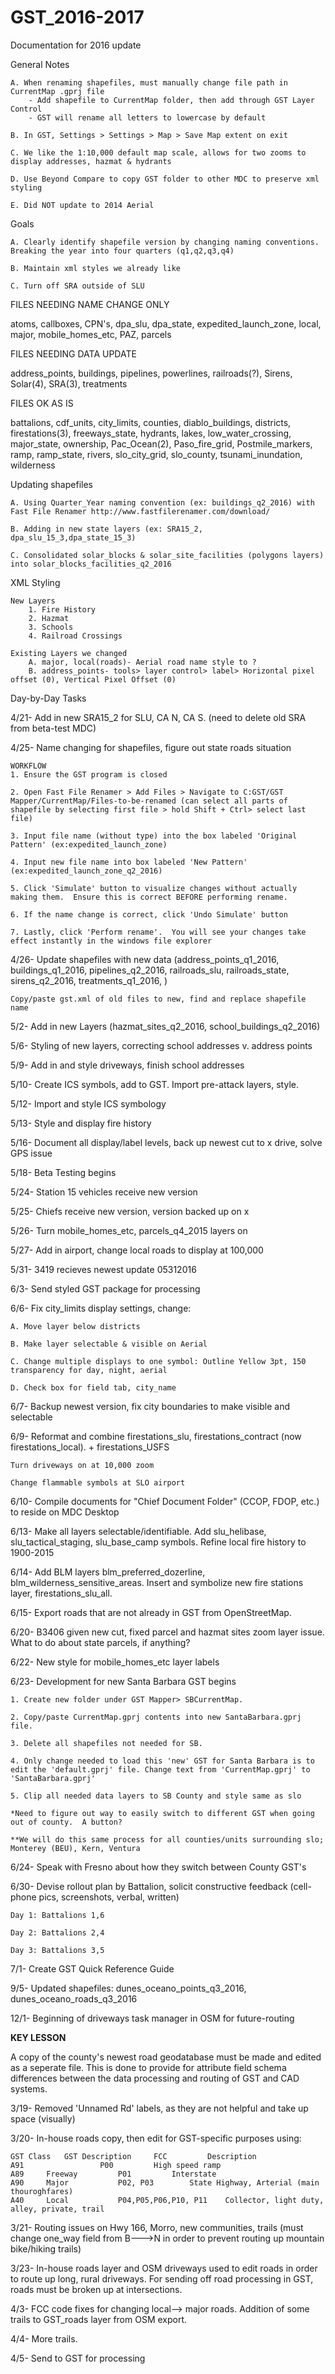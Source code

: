 # GST_2016-2017
Documentation for 2016 update

General Notes

	A. When renaming shapefiles, must manually change file path in CurrentMap .gprj file
		- Add shapefile to CurrentMap folder, then add through GST Layer Control
		- GST will rename all letters to lowercase by default

	B. In GST, Settings > Settings > Map > Save Map extent on exit

	C. We like the 1:10,000 default map scale, allows for two zooms to display addresses, hazmat & hydrants

	D. Use Beyond Compare to copy GST folder to other MDC to preserve xml styling

	E. Did NOT update to 2014 Aerial 

Goals

	A. Clearly identify shapefile version by changing naming conventions.  Breaking the year into four quarters (q1,q2,q3,q4)

	B. Maintain xml styles we already like

	C. Turn off SRA outside of SLU

FILES NEEDING NAME CHANGE ONLY

atoms, callboxes, CPN's, dpa_slu, dpa_state, expedited_launch_zone, local, major, mobile_homes_etc, PAZ, parcels

FILES NEEDING DATA UPDATE

address_points, buildings, pipelines, powerlines, railroads(?), Sirens, Solar(4), SRA(3), treatments

FILES OK AS IS

battalions, cdf_units, city_limits, counties, diablo_buildings, districts, firestations(3), freeways_state, hydrants, lakes, low_water_crossing, major_state, ownership, Pac_Ocean(2), Paso_fire_grid, Postmile_markers, ramp, ramp_state, rivers, slo_city_grid, slo_county, tsunami_inundation, wilderness

Updating shapefiles

	A. Using Quarter_Year naming convention (ex: buildings_q2_2016) with Fast File Renamer http://www.fastfilerenamer.com/download/

	B. Adding in new state layers (ex: SRA15_2, dpa_slu_15_3,dpa_state_15_3)

	C. Consolidated solar_blocks & solar_site_facilities (polygons layers) into solar_blocks_facilities_q2_2016

XML Styling

	New Layers
		1. Fire History
		2. Hazmat
		3. Schools
		4. Railroad Crossings

	Existing Layers we changed
		A. major, local(roads)- Aerial road name style to ?
		B. address_points- tools> layer control> label> Horizontal pixel offset (0), Vertical Pixel Offset (0) 

Day-by-Day Tasks

4/21- Add in new SRA15_2 for SLU, CA N, CA S. (need to delete old SRA from beta-test MDC)

4/25- Name changing for shapefiles, figure out state roads situation

	WORKFLOW
	1. Ensure the GST program is closed

	2. Open Fast File Renamer > Add Files > Navigate to C:GST/GST Mapper/CurrentMap/Files-to-be-renamed (can select all parts of shapefile by selecting first file > hold Shift + Ctrl> select last file)

	3. Input file name (without type) into the box labeled 'Original Pattern' (ex:expedited_launch_zone)

	4. Input new file name into box labeled 'New Pattern' (ex:expedited_launch_zone_q2_2016)

	5. Click 'Simulate' button to visualize changes without actually making them.  Ensure this is correct BEFORE performing rename.

	6. If the name change is correct, click 'Undo Simulate' button
	
	7. Lastly, click 'Perform rename'.  You will see your changes take effect instantly in the windows file explorer

4/26- Update shapefiles with new data (address_points_q1_2016, buildings_q1_2016, pipelines_q2_2016, railroads_slu, railroads_state, sirens_q2_2016, treatments_q1_2016, )

	Copy/paste gst.xml of old files to new, find and replace shapefile name

5/2- Add in new Layers (hazmat_sites_q2_2016, school_buildings_q2_2016)

5/6- Styling of new layers, correcting school addresses v. address points

5/9- Add in and style driveways, finish school addresses

5/10- Create ICS symbols, add to GST.  Import pre-attack layers, style.

5/12- Import and style ICS symbology

5/13- Style and display fire history

5/16- Document all display/label levels, back up newest cut to x drive, solve GPS issue

5/18- Beta Testing begins

5/24- Station 15 vehicles receive new version

5/25- Chiefs receive new version, version backed up on x

5/26- Turn mobile_homes_etc, parcels_q4_2015 layers on

5/27- Add in airport, change local roads to display at 100,000

5/31- 3419 recieves newest update 05312016

6/3- Send styled GST package for processing

6/6- Fix city_limits display settings, change:

	A. Move layer below districts

	B. Make layer selectable & visible on Aerial

	C. Change multiple displays to one symbol: Outline Yellow 3pt, 150 transparency for day, night, aerial

	D. Check box for field tab, city_name

6/7- Backup newest version, fix city boundaries to make visible and selectable

6/9- Reformat and combine firestations_slu, firestations_contract (now firestations_local). + firestations_USFS

	Turn driveways on at 10,000 zoom

	Change flammable symbols at SLO airport

6/10- Compile documents for "Chief Document Folder" (CCOP, FDOP, etc.) to reside on MDC Desktop

6/13- Make all layers selectable/identifiable. Add slu_helibase, slu_tactical_staging, slu_base_camp symbols.  Refine local fire history to 1900-2015

6/14- Add BLM layers blm_preferred_dozerline, blm_wilderness_sensitive_areas.  Insert and symbolize new fire stations layer, firestations_slu_all.

6/15- Export roads that are not already in GST from OpenStreetMap.

6/20- B3406 given new cut, fixed parcel and hazmat sites zoom layer issue.  What to do about state parcels, if anything?

6/22- New style for mobile_homes_etc layer labels

6/23- Development for new Santa Barbara GST begins

	1. Create new folder under GST Mapper> SBCurrentMap.  

	2. Copy/paste CurrentMap.gprj contents into new SantaBarbara.gprj file.

	3. Delete all shapefiles not needed for SB. 

	4. Only change needed to load this 'new' GST for Santa Barbara is to edit the 'default.gprj' file. Change text from 'CurrentMap.gprj' to 'SantaBarbara.gprj'

	5. Clip all needed data layers to SB County and style same as slo

	*Need to figure out way to easily switch to different GST when going out of county.  A button? 

	**We will do this same process for all counties/units surrounding slo; Monterey (BEU), Kern, Ventura

6/24- Speak with Fresno about how they switch between County GST's

6/30- Devise rollout plan by Battalion, solicit constructive feedback (cell-phone pics, screenshots, verbal, written)

	Day 1: Battalions 1,6

	Day 2: Battalions 2,4

	Day 3: Battalions 3,5

7/1- Create GST Quick Reference Guide

9/5- Updated shapefiles: dunes_oceano_points_q3_2016, dunes_oceano_roads_q3_2016

12/1- Beginning of driveways task manager in OSM for future-routing

**KEY LESSON**

A copy of the county's newest road geodatabase must be made and edited as a seperate file.  This is done to provide for attribute field schema differences between the data processing and routing of GST and CAD systems.

3/19- Removed 'Unnamed Rd' labels, as they are not helpful and take up space (visually)

3/20- In-house roads copy, then edit for GST-specific purposes using:

	GST Class	GST Description		FCC			Description
	A91					P00			High speed ramp
	A89		Freeway			P01			Interstate
	A90		Major			P02, P03		State Highway, Arterial (main thouroghfares)
	A40		Local			P04,P05,P06,P10, P11	Collector, light duty, alley, private, trail
	
3/21- Routing issues on Hwy 166, Morro, new communities, trails (must change one_way field from B--->N in order to prevent routing up 	       mountain bike/hiking trails)

3/23- In-house roads layer and OSM driveways used to edit roads in order to route up long, rural driveways.  For sending off road processing in GST, roads must be broken up at intersections. 

4/3- FCC code fixes for changing local--> major roads.  Addition of some trails to GST_roads layer from OSM export.

4/4- More trails.

4/5- Send to GST for processing
	
	
	



